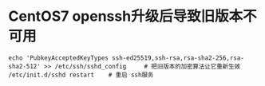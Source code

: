 # CentOS7 openssh升级后导致旧版本不可用

```
echo 'PubkeyAcceptedKeyTypes ssh-ed25519,ssh-rsa,rsa-sha2-256,rsa-sha2-512' >> /etc/ssh/sshd_config		# 把旧版本的加密算法让它重新生效
/etc/init.d/sshd restart	# 重启 ssh服务
```

‍
